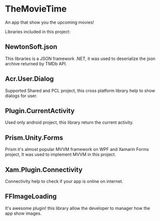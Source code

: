 # TheMovieTime
An app that show you the upcoming movies!

Libraries included in this project:

## **NewtonSoft.json**

This libraries is a JSON framework .NET, it was used to deserialize the json archive returned by TMDb API.

## **Acr.User.Dialog**
Supported Shared and PCL project, this cross platform library help to show dialogs for user.

## **Plugin.CurrentActivity**
Used only android project, this library return the current activity.

## **Prism.Unity.Forms**
Prism it's almost popular MVVM framework on WPF and Xamarin Forms project, It was used to implement MVVM in this project.

## **Xam.Plugin.Connectivity**
Connectivity help to check if your app is online on internet.

## **FFImageLoading**
It's awesome plugin! this library allow the developer to manager how the app show images.
